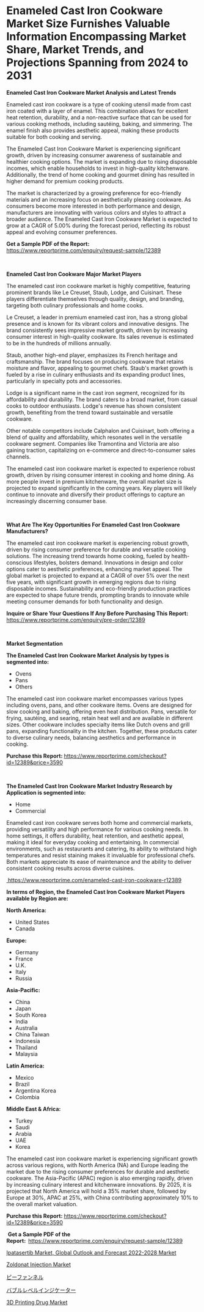 <p><h1>Enameled Cast Iron Cookware Market Size Furnishes Valuable Information Encompassing Market Share, Market Trends, and Projections Spanning from 2024 to 2031</h1></p><p><strong>Enameled Cast Iron Cookware Market Analysis and Latest Trends</strong></p>
<p><p>Enameled cast iron cookware is a type of cooking utensil made from cast iron coated with a layer of enamel. This combination allows for excellent heat retention, durability, and a non-reactive surface that can be used for various cooking methods, including sautéing, baking, and simmering. The enamel finish also provides aesthetic appeal, making these products suitable for both cooking and serving.</p><p>The Enameled Cast Iron Cookware Market is experiencing significant growth, driven by increasing consumer awareness of sustainable and healthier cooking options. The market is expanding due to rising disposable incomes, which enable households to invest in high-quality kitchenware. Additionally, the trend of home cooking and gourmet dining has resulted in higher demand for premium cooking products.</p><p>The market is characterized by a growing preference for eco-friendly materials and an increasing focus on aesthetically pleasing cookware. As consumers become more interested in both performance and design, manufacturers are innovating with various colors and styles to attract a broader audience. The Enameled Cast Iron Cookware Market is expected to grow at a CAGR of 5.00% during the forecast period, reflecting its robust appeal and evolving consumer preferences.</p></p>
<p><strong>Get a Sample PDF of the Report:&nbsp;</strong> <a href="https://www.reportprime.com/enquiry/request-sample/12389">https://www.reportprime.com/enquiry/request-sample/12389</a></p>
<p>&nbsp;</p>
<p><strong>Enameled Cast Iron Cookware Major Market Players</strong></p>
<p><p>The enameled cast iron cookware market is highly competitive, featuring prominent brands like Le Creuset, Staub, Lodge, and Cuisinart. These players differentiate themselves through quality, design, and branding, targeting both culinary professionals and home cooks.</p><p>Le Creuset, a leader in premium enameled cast iron, has a strong global presence and is known for its vibrant colors and innovative designs. The brand consistently sees impressive market growth, driven by increasing consumer interest in high-quality cookware. Its sales revenue is estimated to be in the hundreds of millions annually.</p><p>Staub, another high-end player, emphasizes its French heritage and craftsmanship. The brand focuses on producing cookware that retains moisture and flavor, appealing to gourmet chefs. Staub's market growth is fueled by a rise in culinary enthusiasts and its expanding product lines, particularly in specialty pots and accessories.</p><p>Lodge is a significant name in the cast iron segment, recognized for its affordability and durability. The brand caters to a broad market, from casual cooks to outdoor enthusiasts. Lodge's revenue has shown consistent growth, benefiting from the trend toward sustainable and versatile cookware.</p><p>Other notable competitors include Calphalon and Cuisinart, both offering a blend of quality and affordability, which resonates well in the versatile cookware segment. Companies like Tramontina and Victoria are also gaining traction, capitalizing on e-commerce and direct-to-consumer sales channels.</p><p>The enameled cast iron cookware market is expected to experience robust growth, driven by rising consumer interest in cooking and home dining. As more people invest in premium kitchenware, the overall market size is projected to expand significantly in the coming years. Key players will likely continue to innovate and diversify their product offerings to capture an increasingly discerning consumer base.</p></p>
<p>&nbsp;</p>
<p><strong>What Are The Key Opportunities For Enameled Cast Iron Cookware Manufacturers?</strong></p>
<p><p>The enameled cast iron cookware market is experiencing robust growth, driven by rising consumer preference for durable and versatile cooking solutions. The increasing trend towards home cooking, fueled by health-conscious lifestyles, bolsters demand. Innovations in design and color options cater to aesthetic preferences, enhancing market appeal. The global market is projected to expand at a CAGR of over 5% over the next five years, with significant growth in emerging regions due to rising disposable incomes. Sustainability and eco-friendly production practices are expected to shape future trends, prompting brands to innovate while meeting consumer demands for both functionality and design.</p></p>
<p><strong>Inquire or Share Your Questions If Any Before Purchasing This Report:</strong> <a href="https://www.reportprime.com/enquiry/pre-order/12389">https://www.reportprime.com/enquiry/pre-order/12389</a></p>
<p>&nbsp;</p>
<p><strong>Market Segmentation</strong></p>
<p><strong>The Enameled Cast Iron Cookware Market Analysis by types is segmented into:</strong></p>
<p><ul><li>Ovens</li><li>Pans</li><li>Others</li></ul></p>
<p><p>The enameled cast iron cookware market encompasses various types including ovens, pans, and other cookware items. Ovens are designed for slow cooking and baking, offering even heat distribution. Pans, versatile for frying, sautéing, and searing, retain heat well and are available in different sizes. Other cookware includes specialty items like Dutch ovens and grill pans, expanding functionality in the kitchen. Together, these products cater to diverse culinary needs, balancing aesthetics and performance in cooking.</p></p>
<p><strong>Purchase this Report:&nbsp;</strong><a href="https://www.reportprime.com/checkout?id=12389&price=3590">https://www.reportprime.com/checkout?id=12389&price=3590</a></p>
<p>&nbsp;</p>
<p><strong>The Enameled Cast Iron Cookware Market Industry Research by Application is segmented into:</strong></p>
<p><ul><li>Home</li><li>Commercial</li></ul></p>
<p><p>Enameled cast iron cookware serves both home and commercial markets, providing versatility and high performance for various cooking needs. In home settings, it offers durability, heat retention, and aesthetic appeal, making it ideal for everyday cooking and entertaining. In commercial environments, such as restaurants and catering, its ability to withstand high temperatures and resist staining makes it invaluable for professional chefs. Both markets appreciate its ease of maintenance and the ability to deliver consistent cooking results across diverse cuisines.</p></p>
<p><a href="https://www.reportprime.com/enameled-cast-iron-cookware-r12389">&nbsp;https://www.reportprime.com/enameled-cast-iron-cookware-r12389</a></p>
<p><strong>In terms of Region, the Enameled Cast Iron Cookware Market Players available by Region are:</strong></p>
<p>
    <p> <strong> North America: </strong>
        <ul>
            <li>United States</li>
            <li>Canada</li>
        </ul>
        </p> 
    <p> <strong> Europe: </strong>
        <ul>
            <li>Germany</li>
            <li>France</li>
            <li>U.K.</li>
            <li>Italy</li>
            <li>Russia</li>
        </ul>
        </p> 
    <p> <strong> Asia-Pacific: </strong>
        <ul>
            <li>China</li>
            <li>Japan</li>
            <li>South Korea</li>
            <li>India</li>
            <li>Australia</li>
            <li>China Taiwan</li>
            <li>Indonesia</li>
            <li>Thailand</li>
            <li>Malaysia</li>
        </ul>
        </p> 
    <p> <strong> Latin America: </strong>
        <ul>
            <li>Mexico</li>
            <li>Brazil</li>
            <li>Argentina Korea</li>
            <li>Colombia</li>
        </ul>
        </p> 
    <p> <strong> Middle East & Africa: </strong>
        <ul>
            <li>Turkey</li>
            <li>Saudi</li>
            <li>Arabia</li>
            <li>UAE</li>
            <li>Korea</li>
        </ul>
    </p>
    </p>
<p><p>The enameled cast iron cookware market is experiencing significant growth across various regions, with North America (NA) and Europe leading the market due to the rising consumer preferences for durable and aesthetic cookware. The Asia-Pacific (APAC) region is also emerging rapidly, driven by increasing culinary interest and kitchenware innovations. By 2025, it is projected that North America will hold a 35% market share, followed by Europe at 30%, APAC at 25%, with China contributing approximately 10% to the overall market valuation.</p></p>
<p><strong>Purchase this Report: </strong><a href="https://www.reportprime.com/checkout?id=12389&price=3590">https://www.reportprime.com/checkout?id=12389&price=3590</a></p>
<p>&nbsp;<strong>Get a Sample PDF of the Report:&nbsp;&nbsp;</strong><a href="https://www.reportprime.com/enquiry/request-sample/12389">https://www.reportprime.com/enquiry/request-sample/12389</a></p>
<p><strong></strong></p>
<p><p><a href="https://www.linkedin.com/pulse/ipatasertib-market-global-outlook-forecast-2022-2028-th9te?trackingId=lhNCRpFeS8OlOW1hXfKLHQ%3D%3D">Ipatasertib Market, Global Outlook and Forecast 2022-2028 Market</a></p><p><a href="https://medium.com/@carolineparks3691/zoldonat-injection-market-outlook-complete-industry-analysis-2024-to-2031-3e63809a7901">Zoldonat Injection Market</a></p><p><a href="https://medium.com/@marlanamarvn/%E3%83%94%E3%83%BC-%E3%83%95%E3%82%A1%E3%83%B3%E3%83%8D%E3%83%AB%E5%B8%82%E5%A0%B4%E3%81%AE%E5%8B%95%E5%90%91%E3%82%84%E6%88%90%E9%95%B7%E8%A6%81%E5%9B%A0%E3%82%92%E5%88%86%E6%9E%90%E3%81%97-2024%E5%B9%B4%E3%81%8B%E3%82%892031%E5%B9%B4%E3%81%BE%E3%81%A7%E3%81%AE%E4%BA%88%E6%B8%AC%E3%82%92%E8%A1%8C%E3%81%86-0c915f0c10ff">ピーファンネル</a></p><p><a href="https://medium.com/@gregoriookeefe2023/%E3%83%90%E3%83%96%E3%83%AB%E3%83%AC%E3%83%99%E3%83%AB%E3%82%A4%E3%83%B3%E3%82%B8%E3%82%B1%E3%83%BC%E3%82%BF%E3%83%BC%E5%B8%82%E5%A0%B4-%E5%9B%BD%E9%9A%9B%E5%B8%82%E5%A0%B4%E3%81%A8%E5%9C%B0%E5%9F%9F%E5%88%86%E6%9E%90-%E5%9C%B0%E5%9F%9F-%E5%9B%BD%E3%83%AC%E3%83%99%E3%83%AB%E5%88%86%E6%9E%90-%E7%AB%B6%E5%90%88%E7%92%B0%E5%A2%83%E3%81%AB%E7%84%A6%E7%82%B9%E3%82%92%E5%BD%93%E3%81%A6%E3%82%8B-dc10ff0dd47f">バブルレベルインジケーター</a></p><p><a href="https://medium.com/@elizbethsmithb20/global-3d-printing-drug-market-trends-analysis-and-future-growth-prospects-2024-2031-0b5ac45f5209">3D Printing Drug Market</a></p></p>